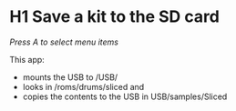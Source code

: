 # H1 Save a kit to the SD card
*Press A to select menu items*

This app: 
- mounts the USB to /USB/
- looks in /roms/drums/sliced and
- copies the contents to the USB in USB/samples/Sliced
